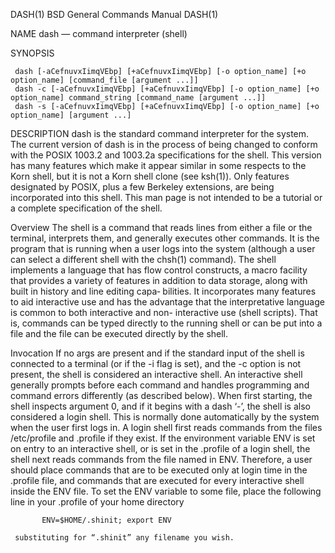 DASH(1)                                                              BSD General Commands Manual                                                             DASH(1)

NAME
     dash — command interpreter (shell)

SYNOPSIS
  
     dash [-aCefnuvxIimqVEbp] [+aCefnuvxIimqVEbp] [-o option_name] [+o option_name] [command_file [argument ...]]
     dash -c [-aCefnuvxIimqVEbp] [+aCefnuvxIimqVEbp] [-o option_name] [+o option_name] command_string [command_name [argument ...]]
     dash -s [-aCefnuvxIimqVEbp] [+aCefnuvxIimqVEbp] [-o option_name] [+o option_name] [argument ...]

DESCRIPTION
     dash is the standard command interpreter for the system.  The current version of dash is in the process of being changed to conform with the POSIX 1003.2 and
     1003.2a specifications for the shell.  This version has many features which make it appear similar in some respects to the Korn shell, but it is not a Korn
     shell clone (see ksh(1)).  Only features designated by POSIX, plus a few Berkeley extensions, are being incorporated into this shell.  This man page is not
     intended to be a tutorial or a complete specification of the shell.

   Overview
     The shell is a command that reads lines from either a file or the terminal, interprets them, and generally executes other commands.  It is the program that is
     running when a user logs into the system (although a user can select a different shell with the chsh(1) command).  The shell implements a language that has
     flow control constructs, a macro facility that provides a variety of features in addition to data storage, along with built in history and line editing capa‐
     bilities.  It incorporates many features to aid interactive use and has the advantage that the interpretative language is common to both interactive and non-
     interactive use (shell scripts).  That is, commands can be typed directly to the running shell or can be put into a file and the file can be executed directly
     by the shell.

   Invocation
     If no args are present and if the standard input of the shell is connected to a terminal (or if the -i flag is set), and the -c option is not present, the
     shell is considered an interactive shell.  An interactive shell generally prompts before each command and handles programming and command errors differently
     (as described below).  When first starting, the shell inspects argument 0, and if it begins with a dash ‘-’, the shell is also considered a login shell.  This
     is normally done automatically by the system when the user first logs in.  A login shell first reads commands from the files /etc/profile and .profile if they
     exist.  If the environment variable ENV is set on entry to an interactive shell, or is set in the .profile of a login shell, the shell next reads commands from
     the file named in ENV.  Therefore, a user should place commands that are to be executed only at login time in the .profile file, and commands that are executed
     for every interactive shell inside the ENV file.  To set the ENV variable to some file, place the following line in your .profile of your home directory

           ENV=$HOME/.shinit; export ENV

     substituting for “.shinit” any filename you wish.

